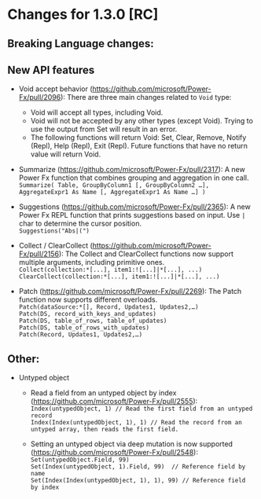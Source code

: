 # Changes for 1.3.0 [RC]

## Breaking Language changes:


## New API features
  - Void accept behavior (https://github.com/microsoft/Power-Fx/pull/2096): There are three main changes related to `Void` type:
    - Void will accept all types, including Void.
    - Void will not be accepted by any other types (except Void). Trying to use the output from Set will result in an error.
    - The following functions will return Void: Set, Clear, Remove, Notify (Repl), Help (Repl), Exit (Repl). Future functions that have no return value will return Void. 
  - Summarize (https://github.com/microsoft/Power-Fx/pull/2317): A new Power Fx function that combines grouping and aggregation in one call.\
`Summarize( Table, GroupByColumn1 [, GroupByColumn2 …], AggregateExpr1 As Name [, AggregateExpr1 As Name …] )`

  - Suggestions (https://github.com/microsoft/Power-Fx/pull/2365): A new Power Fx REPL function that prints suggestions based on input. Use `|` char to determine the cursor position.\
`Suggestions("Abs|(")`

  - Collect / ClearCollect (https://github.com/microsoft/Power-Fx/pull/2156): The Collect and ClearCollect functions now support multiple arguments, including primitive ones.\
`Collect(collection:*[...], item1:![...]|*[...], ...)`
`ClearCollect(collection:*[...], item1:![...]|*[...], ...)`

  - Patch (https://github.com/microsoft/Power-Fx/pull/2269): The Patch function now supports different overloads.\
`Patch(dataSource:*[], Record, Updates1, Updates2,…)`\
`Patch(DS, record_with_keys_and_updates)`\
`Patch(DS, table_of_rows, table_of_updates)`\
`Patch(DS, table_of_rows_with_updates)`\
`Patch(Record, Updates1, Updates2,…)`

## Other:  
  - Untyped object
    - Read a field from an untyped object by index (https://github.com/microsoft/Power-Fx/pull/2555):  
      `Index(untypedObject, 1) // Read the first field from an untyped record`  
      `Index(Index(untypedObject, 1), 1) // Read the record from an untyped array, then reads the first field.`
      
    - Setting an untyped object via deep mutation is now supported (https://github.com/microsoft/Power-Fx/pull/2548):  
      `Set(untypedObject.Field, 99)`      
      `Set(Index(untypedObject, 1).Field, 99)  // Reference field by name`  
      `Set(Index(Index(untypedObject, 1), 1), 99) // Reference field by index`   
